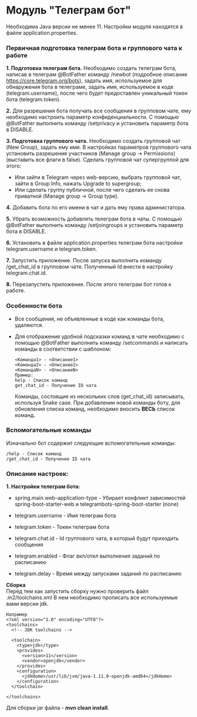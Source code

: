 
# Модуль "Телеграм бот"
Необходима Java версии не менее 11.
Настройки модуля находятся в файле application.properties.

### Первичная подготовка телеграм бота и группового чата к работе
 
 **1. Подготовка телеграм бота.** Необходимо создать телеграм бота, написав в телеграм @BotFather команду /newbot (подробное описание https://core.telegram.org/bots),
 задать имя, используемое для обнаружения бота в телеграме, задать имя, используемое в коде (telegram.username), после чего будет предоставлен уникальный 
 токен бота (telegram.token).
 
 **2.** Для разрешения бота получать все сообщения в групповом чате, ему необходимо настроить параметр конфиденциальности.
 C помощью @BotFather выполнить команду /setprivacy и установить параметр бота в DISABLE.
 
 **3. Подготовка группового чата.** Необходимо создать групповой чат (New Group), задать ему имя. 
  В настройках параметров группового чата установить разрешения участников (Manage group -> Permissions) (выставить все флаги в false).
  Сделать групповой чат супергруппой для этого:
  - Или зайти в Telegram через web-версию, выбрать групповой чат, зайти в Group Info, нажать Upgrade to supergroup;
  - Или сделать группу публичной, после чего сделать ее снова приватной (Manage group -> Group type).  
  
 **4.** Добавить бота по его имени в чат и дать ему права администатора. 
 
 **5.** Убрать возможность добавлять телеграм бота в чаты. 
 C помощью @BotFather выполнить команду /setjoingroups и установить параметр бота в DISABLE.
 
 **6.** Установить в файле application.properties телеграм бота настройки telegram.username и telegram.token.
 
 **7.** Запустить приложение. После запуска выполнить команду /get_chat_id в групповом чате. Полученный Id внести в настройку
 telegram.chat.id.
 
 **8.** Перезапустить приложение. После этого телеграм бот готов к работе.
 
### Особенности бота

 - Все сообщения, не объявленные в коде как команды бота, удаляются.
 - Для отображения удобной подсказки команд в чате необходимо c помощью @BotFather выполнить 
 команду /setcommands и написать команды в соответствии с шаблоном:

       <Команда1> - <Описание1>
       <Команда2> - <Описание2>
       <КомандаN> - <ОписаниеN>
       Пример: 
       help - Список команд
       get_chat_id - Получение ID чата
       
   Команды, состоящие из нескольких слов (get_chat_id) записывать, используя Snake case.
   При добавлении новой команды боту, для обновления списка команд, необходимо вносить **ВЕСЬ** список команд.
   
### Вспомогательные команды
 Изначально бот содержит следующие вспомогательные команды:
 
    /help - Список команд
    /get_chat_id - Получение ID чата

### Описание настроек:

 **1. Настройки телеграм бота:**
 
 - spring.main.web-application-type - Убирает конфликт зависимостей spring-boot-starter-web 
 и telegrambots-spring-boot-starter (none)
 
 - telegram.username - Имя телеграм бота
 
 - telegram.token - Токен телеграм бота
 
 - telegram.chat.id - Id группового чата, в который будут приходить сообщения
 
 - telegram.enabled - Флаг вкл/откл выполнения заданий по расписанию
 
 - telegram.delay - Время между запусками заданий по расписанию
 

**Сборка**  
Перед тем как запустить сборку нужно проверить файл .m2/toolchains.xml
В нем необходимо прописать все используемые вами версии jdk.

    Например
    <?xml version="1.0" encoding="UTF8"?>
    <toolchains>
      <!-- JDK toolchains -->
      
      <toolchain>
        <type>jdk</type>
        <provides>
          <version>11</version>
          <vendor>openjdk</vendor>
        </provides>
        <configuration>
          <jdkHome>/usr/lib/jvm/java-1.11.0-openjdk-amd64</jdkHome>
        </configuration>
      </toolchain>
     
    </toolchains>
Для сборки jar файла - **mvn clean install**. 
